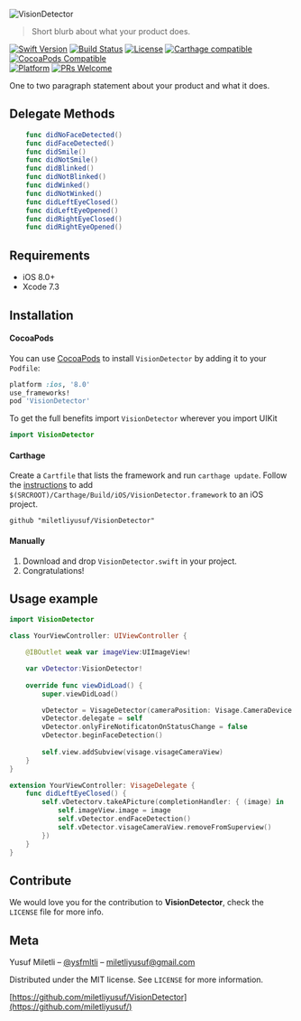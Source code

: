 ![VisionDetector](https://preview.ibb.co/hpJGK5/Vision_Detector_Logo.png)
> Short blurb about what your product does.

[![Swift Version][swift-image]][swift-url]
[![Build Status][travis-image]][travis-url]
[![License][license-image]][license-url]
[![Carthage compatible](https://img.shields.io/badge/Carthage-compatible-4BC51D.svg?style=flat)](https://github.com/Carthage/Carthage)
[![CocoaPods Compatible](https://img.shields.io/cocoapods/v/EZSwiftExtensions.svg)](https://img.shields.io/cocoapods/v/LFAlertController.svg)  
[![Platform](https://img.shields.io/cocoapods/p/LFAlertController.svg?style=flat)](http://cocoapods.org/pods/LFAlertController)
[![PRs Welcome](https://img.shields.io/badge/PRs-welcome-brightgreen.svg?style=flat-square)](http://makeapullrequest.com)

One to two paragraph statement about your product and what it does.

## Delegate Methods

``` swift
    func didNoFaceDetected()
    func didFaceDetected()
    func didSmile()
    func didNotSmile()
    func didBlinked()
    func didNotBlinked()
    func didWinked()
    func didNotWinked()
    func didLeftEyeClosed()
    func didLeftEyeOpened()
    func didRightEyeClosed()
    func didRightEyeOpened()
```

## Requirements

- iOS 8.0+
- Xcode 7.3

## Installation

#### CocoaPods
You can use [CocoaPods](http://cocoapods.org/) to install `VisionDetector` by adding it to your `Podfile`:

```ruby
platform :ios, '8.0'
use_frameworks!
pod 'VisionDetector'
```

To get the full benefits import `VisionDetector` wherever you import UIKit

``` swift
import VisionDetector
```
#### Carthage
Create a `Cartfile` that lists the framework and run `carthage update`. Follow the [instructions](https://github.com/Carthage/Carthage#if-youre-building-for-ios) to add `$(SRCROOT)/Carthage/Build/iOS/VisionDetector.framework` to an iOS project.

```
github "miletliyusuf/VisionDetector"
```
#### Manually
1. Download and drop ```VisionDetector.swift``` in your project.  
2. Congratulations!  

## Usage example

```swift
import VisionDetector

class YourViewController: UIViewController {

    @IBOutlet weak var imageView:UIImageView!

    var vDetector:VisionDetector!
    
    override func viewDidLoad() {
        super.viewDidLoad()

        vDetector = VisageDetector(cameraPosition: Visage.CameraDevice.FaceTimeCamera, optimizeFor: Visage.DetectorAccuracy.HigherPerformance)
        vDetector.delegate = self
        vDetector.onlyFireNotificatonOnStatusChange = false
        vDetector.beginFaceDetection()
        
        self.view.addSubview(visage.visageCameraView)
    }
}

extension YourViewController: VisageDelegate {
    func didLeftEyeClosed() {
        self.vDetectorv.takeAPicture(completionHandler: { (image) in
            self.imageView.image = image
            self.vDetector.endFaceDetection()
            self.vDetector.visageCameraView.removeFromSuperview()
        })
    }
}

```

## Contribute

We would love you for the contribution to **VisionDetector**, check the ``LICENSE`` file for more info.

## Meta

Yusuf Miletli – [@ysfmltli](https://twitter.com/ysfmltli) – miletliyusuf@gmail.com

Distributed under the MIT license. See ``LICENSE`` for more information.

[https://github.com/miletliyusuf/VisionDetector](https://github.com/miletliyusuf/)

[swift-image]:https://img.shields.io/badge/swift-3.0-orange.svg
[swift-url]: https://swift.org/
[license-image]: https://img.shields.io/badge/License-MIT-blue.svg
[license-url]: LICENSE
[travis-image]: https://img.shields.io/travis/dbader/node-datadog-metrics/master.svg?style=flat-square
[travis-url]: https://travis-ci.org/dbader/node-datadog-metrics
[codebeat-image]: https://codebeat.co/badges/c19b47ea-2f9d-45df-8458-b2d952fe9dad
[codebeat-url]: https://codebeat.co/projects/github-com-vsouza-awesomeios-com
[logo.png]: https://ibb.co/h5jCsQ

